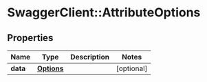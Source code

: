 # SwaggerClient::AttributeOptions

## Properties
Name | Type | Description | Notes
------------ | ------------- | ------------- | -------------
**data** | [**Options**](Options.md) |  | [optional] 


